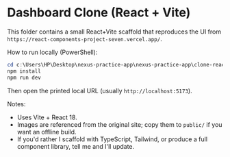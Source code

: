 # Dashboard Clone (React + Vite)

This folder contains a small React+Vite scaffold that reproduces the UI from `https://react-components-project-seven.vercel.app/`.

How to run locally (PowerShell):

```powershell
cd c:\Users\HP\Desktop\nexus-practice-app\nexus-practice-app\clone-react
npm install
npm run dev
```

Then open the printed local URL (usually `http://localhost:5173`).

Notes:
- Uses Vite + React 18.
- Images are referenced from the original site; copy them to `public/` if you want an offline build.
- If you'd rather I scaffold with TypeScript, Tailwind, or produce a full component library, tell me and I'll update.
